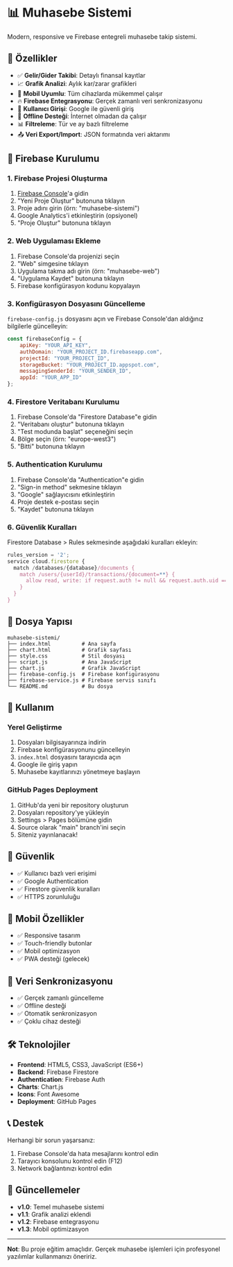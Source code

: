 # 📊 Muhasebe Sistemi

Modern, responsive ve Firebase entegreli muhasebe takip sistemi.

## 🚀 Özellikler

- ✅ **Gelir/Gider Takibi**: Detaylı finansal kayıtlar
- 📈 **Grafik Analizi**: Aylık kar/zarar grafikleri
- 📱 **Mobil Uyumlu**: Tüm cihazlarda mükemmel çalışır
- 🔥 **Firebase Entegrasyonu**: Gerçek zamanlı veri senkronizasyonu
- 👤 **Kullanıcı Girişi**: Google ile güvenli giriş
- 💾 **Offline Desteği**: İnternet olmadan da çalışır
- 📊 **Filtreleme**: Tür ve ay bazlı filtreleme
- 📤 **Veri Export/Import**: JSON formatında veri aktarımı

## 🔧 Firebase Kurulumu

### 1. Firebase Projesi Oluşturma

1. [Firebase Console](https://console.firebase.google.com/)'a gidin
2. "Yeni Proje Oluştur" butonuna tıklayın
3. Proje adını girin (örn: "muhasebe-sistemi")
4. Google Analytics'i etkinleştirin (opsiyonel)
5. "Proje Oluştur" butonuna tıklayın

### 2. Web Uygulaması Ekleme

1. Firebase Console'da projenizi seçin
2. "Web" simgesine tıklayın
3. Uygulama takma adı girin (örn: "muhasebe-web")
4. "Uygulama Kaydet" butonuna tıklayın
5. Firebase konfigürasyon kodunu kopyalayın

### 3. Konfigürasyon Dosyasını Güncelleme

`firebase-config.js` dosyasını açın ve Firebase Console'dan aldığınız bilgilerle güncelleyin:

```javascript
const firebaseConfig = {
    apiKey: "YOUR_API_KEY",
    authDomain: "YOUR_PROJECT_ID.firebaseapp.com",
    projectId: "YOUR_PROJECT_ID",
    storageBucket: "YOUR_PROJECT_ID.appspot.com",
    messagingSenderId: "YOUR_SENDER_ID",
    appId: "YOUR_APP_ID"
};
```

### 4. Firestore Veritabanı Kurulumu

1. Firebase Console'da "Firestore Database"e gidin
2. "Veritabanı oluştur" butonuna tıklayın
3. "Test modunda başlat" seçeneğini seçin
4. Bölge seçin (örn: "europe-west3")
5. "Bitti" butonuna tıklayın

### 5. Authentication Kurulumu

1. Firebase Console'da "Authentication"e gidin
2. "Sign-in method" sekmesine tıklayın
3. "Google" sağlayıcısını etkinleştirin
4. Proje destek e-postası seçin
5. "Kaydet" butonuna tıklayın

### 6. Güvenlik Kuralları

Firestore Database > Rules sekmesinde aşağıdaki kuralları ekleyin:

```javascript
rules_version = '2';
service cloud.firestore {
  match /databases/{database}/documents {
    match /users/{userId}/transactions/{document=**} {
      allow read, write: if request.auth != null && request.auth.uid == userId;
    }
  }
}
```

## 📁 Dosya Yapısı

```
muhasebe-sistemi/
├── index.html          # Ana sayfa
├── chart.html          # Grafik sayfası
├── style.css           # Stil dosyası
├── script.js           # Ana JavaScript
├── chart.js            # Grafik JavaScript
├── firebase-config.js  # Firebase konfigürasyonu
├── firebase-service.js # Firebase servis sınıfı
└── README.md           # Bu dosya
```

## 🚀 Kullanım

### Yerel Geliştirme

1. Dosyaları bilgisayarınıza indirin
2. Firebase konfigürasyonunu güncelleyin
3. `index.html` dosyasını tarayıcıda açın
4. Google ile giriş yapın
5. Muhasebe kayıtlarınızı yönetmeye başlayın

### GitHub Pages Deployment

1. GitHub'da yeni bir repository oluşturun
2. Dosyaları repository'ye yükleyin
3. Settings > Pages bölümüne gidin
4. Source olarak "main" branch'ini seçin
5. Siteniz yayınlanacak!

## 🔐 Güvenlik

- ✅ Kullanıcı bazlı veri erişimi
- ✅ Google Authentication
- ✅ Firestore güvenlik kuralları
- ✅ HTTPS zorunluluğu

## 📱 Mobil Özellikler

- ✅ Responsive tasarım
- ✅ Touch-friendly butonlar
- ✅ Mobil optimizasyon
- ✅ PWA desteği (gelecek)

## 🔄 Veri Senkronizasyonu

- ✅ Gerçek zamanlı güncelleme
- ✅ Offline desteği
- ✅ Otomatik senkronizasyon
- ✅ Çoklu cihaz desteği

## 🛠️ Teknolojiler

- **Frontend**: HTML5, CSS3, JavaScript (ES6+)
- **Backend**: Firebase Firestore
- **Authentication**: Firebase Auth
- **Charts**: Chart.js
- **Icons**: Font Awesome
- **Deployment**: GitHub Pages

## 📞 Destek

Herhangi bir sorun yaşarsanız:
1. Firebase Console'da hata mesajlarını kontrol edin
2. Tarayıcı konsolunu kontrol edin (F12)
3. Network bağlantınızı kontrol edin

## 🔄 Güncellemeler

- **v1.0**: Temel muhasebe sistemi
- **v1.1**: Grafik analizi eklendi
- **v1.2**: Firebase entegrasyonu
- **v1.3**: Mobil optimizasyon

---

**Not**: Bu proje eğitim amaçlıdır. Gerçek muhasebe işlemleri için profesyonel yazılımlar kullanmanızı öneririz. 